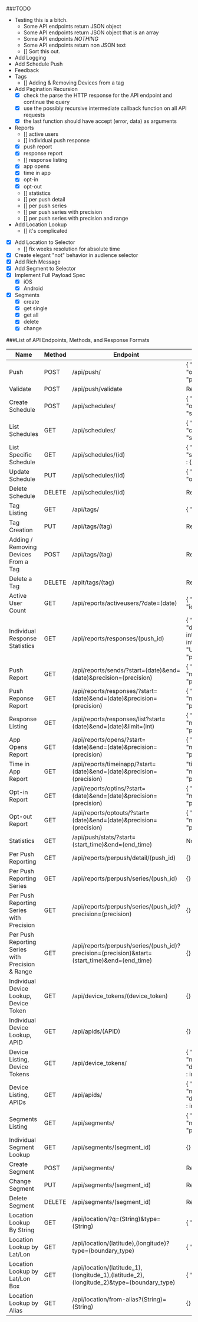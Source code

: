 ###TODO
* Testing this is a bitch.
  * Some API endpoints return JSON object
  * Some API endpoints return JSON object that is an array
  * Some API endpoints *NOTHING*
  * Some API endpoints return non JSON text
  * [] Sort this out.
* Add Logging
* Add Schedule Push
* Feedback
* Tags
  * [] Adding & Removing Devices from a tag
* Add Pagination Recursion
  * [X] check the parse the HTTP response for the API endpoint and continue the query
  * [X] use the possibly recursive intermediate callback function on all API requests
  * [X] the last function should have accept (error, data) as arguments
* Reports
  * [] active users
  * [] individual push response
  * [X] push report
  * [X] response report
  * [] response listing
  * [X] app opens
  * [X] time in app
  * [X] opt-in
  * [X] opt-out
  * [] statistics
  * [] per push detail
  * [] per push series
  * [] per push series with precision
  * [] per push series with precision and range
* Add Location Lookup
  * [] it's complicated
* [x] Add Location to Selector
  * [] fix weeks resolution for absolute time
* [X] Create elegant "not" behavior in audience selector
* [X] Add Rich Message
* [X] Add Segment to Selector
* [X] Implement Full Payload Spec
  * [X] iOS
  * [X] Android
* [x] Segments
  * [x] create
  * [x] get single
  * [x] get all
  * [x] delete
  * [x] change

###List of API Endpoints, Methods, and Response Formats

| Name | Method | Endpoint  | Reponse Format   |
| ---- | ------ | --------- | ---------------  |
| Push | POST | /api/push/ | { "ok" : boolean, "operation_id" : UUID, "push_ids" : [] }  |
| Validate | POST | /api/push/validate | Rely on Status Codes. |
| Create Schedule | POST | /api/schedules/ | { "ok":boolean, "operation_id" : UUID, "schedule_urls" : [] } |
| List Schedules | GET | /api/schedules/ | { "ok":boolean, "count" : integer, "schedules" : [] } |
| List Specific Schedule | GET | /api/schedules/(id) | { "name" : String, "schedule" : {}, "push" : {} } |
| Update Schedule | PUT | /api/schedules/(id) | { "ok": boolean, "operation_id" : UUID } |
| Delete Schedule | DELETE | /api/schedules/(id) | Rely on Status Codes |
| Tag Listing | GET | /api/tags/ | { "tags": [] } |
| Tag Creation | PUT | /api/tags/(tag) | Rely on Status Code. |
| Adding / Removing Devices From a Tag | POST | /api/tags/(tag) | Rely on Status Code. |
| Delete a Tag | DELETE | /apit/tags/(tag) | Rely on Status Code. |
| Active User Count | GET | /api/reports/activeusers/?date=(date) | { "android" : integer, "ios" : integer } |
| Individual Response Statistics | GET | /api/reports/responses/(push_id) | { "push_uuid": UUID , "direct_responses": integer , "sends": integer , "push_type": "UNICAST_PUSH", "push_time": Date() } |
| Push Report | GET | /api/reports/sends/?start=(date)&end=(date)&precision=(precision) | { "sends" : [], "next_page" : String, "prev_page" : String }
| Push Reponse Report | GET | /api/reports/responses/?start=(date)&end=(date)&precision=(precision) | { "responses" : [], "next_page" : String, "prev_page" : String }
| Response Listing | GET | /api/reports/responses/list?start=(date)&end=(date)&limit=(int) | { "pushes" : [], "next_page" : String, "prev_page" : String }
| App Opens Report | GET | /api/reports/opens/?start=(date)&end=(date)&precision=(precision) | { "opens" : [] , "next_page" : String, "prev_page" : String }
| Time in App Report | GET | /api/reports/timeinapp/?start=(date)&end=(date)&precision=(precision) | "timeinapp" : [], "next_page" : String, "prev_page" : String }
| Opt-in Report | GET | /api/reports/optins/?start=(date)&end=(date)&precision=(precision) | { "optins" : [], "next_page" : String, "prev_page" : String }
| Opt-out Report | GET | /api/reports/optouts/?start=(date)&end=(date)&precision=(precision) | { "optouts" : [] , "next_page" : String, "prev_page" : String }
| Statistics | GET | /api/push/stats/?start=(start_time)&end=(end_time) | Not documented. |
| Per Push Reporting | GET | /api/reports/perpush/detail/(push_id) | {} |
| Per Push Reporting Series | GET | /api/reports/perpush/series/(push_id) | {} |
| Per Push Reporting Series with Precision | GET | /api/reports/perpush/series/(push_id)?precision=(precision) | {} |
| Per Push Reporting Series with Precision & Range | GET | /api/reports/perpush/series/(push_id)?precision=(precision)&start=(start_time)&end=(end_time) | {} |
| Individual Device Lookup, Device Token | GET | /api/device_tokens/(device_token) | {} |
| Individual Device Lookup, APID | GET | /api/apids/(APID) | {} |
| Device Listing, Device Tokens | GET | /api/device_tokens/ | { "device_tokens" : [], "next_page" : String, "device_tokens_count" : integer }
| Device Listing, APIDs | GET | /api/apids/ | { "apids" : [], "next_page" : String, "device_tokens_count" : integer }
| Segments Listing | GET | /api/segments/ | { "segments" : [], "next_page" : String, "prev_page" : String }
| Individual Segment Lookup | GET | /api/segments/(segment_id) | {} |
| Create Segment | POST | /api/segments/ | Rely on Status Codes |
| Change Segment | PUT | /api/segments/(segment_id) | Rely on Status Codes. |
| Delete Segment | DELETE | /api/segments/(segment_id) | Rely on Status Codes. |
| Location Lookup By String | GET | /api/location/?q=(String)&type=(String) | { "features" : [] } |
| Location Lookup by Lat/Lon | GET | /api/location/(latitude),(longitude)?type=(boundary_type) | { "features" : [] } |
| Location Lookup by Lat/Lon Box | GET | /api/location/(latitude_1),(longitude_1),(latitude_2),(longitude_2)&type=(boundary_type) | { "features" : [] } |
| Location Lookup by Alias | GET | /api/location/from-alias?(String)=(String) | {} |

